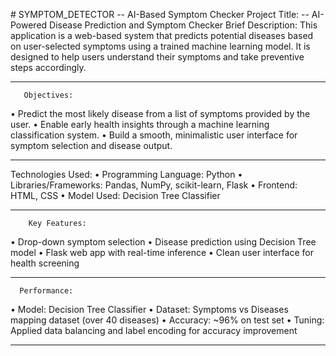 #﻿ SYMPTOM_DETECTOR
-- AI-Based Symptom Checker 
     Project Title: 
-- AI-Powered Disease Prediction and Symptom Checker 
     Brief Description: 
This application is a web-based system that predicts potential diseases based on user-selected symptoms using a trained machine learning model. It 
is designed to help users understand their symptoms and take preventive steps accordingly. 
________________________________________ 
       Objectives: 
• Predict the most likely disease from a list of symptoms provided by the user. 
• Enable early health insights through a machine learning classification system. 
• Build a smooth, minimalistic user interface for symptom selection and disease output. 
________________________________________ 

 Technologies Used: 
• Programming Language: Python 
• Libraries/Frameworks: Pandas, NumPy, scikit-learn, Flask 
• Frontend: HTML, CSS 
• Model Used: Decision Tree Classifier 
________________________________________ 
        Key Features: 
• Drop-down symptom selection 
• Disease prediction using Decision Tree model 
• Flask web app with real-time inference 
• Clean user interface for health screening 
________________________________________ 
      Performance: 
• Model: Decision Tree Classifier 
• Dataset: Symptoms vs Diseases mapping dataset (over 40 diseases) 
• Accuracy: ~96% on test set 
• Tuning: Applied data balancing and label encoding for accuracy improvement 
________________________________________ 
   
